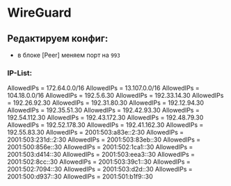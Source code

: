 # WireGuard

## Редактируем конфиг:

- в блоке [Peer] меняем порт на `993`

### IP-List:

AllowedIPs = 172.64.0.0/16
AllowedIPs = 13.107.0.0/16
AllowedIPs = 104.18.0.0/16
AllowedIPs = 192.5.6.30
AllowedIPs = 192.33.14.30
AllowedIPs = 192.26.92.30
AllowedIPs = 192.31.80.30
AllowedIPs = 192.12.94.30
AllowedIPs = 192.35.51.30
AllowedIPs = 192.42.93.30
AllowedIPs = 192.54.112.30
AllowedIPs = 192.43.172.30
AllowedIPs = 192.48.79.30
AllowedIPs = 192.52.178.30
AllowedIPs = 192.41.162.30
AllowedIPs = 192.55.83.30
AllowedIPs = 2001:503:a83e::2:30
AllowedIPs = 2001:503:231d::2:30
AllowedIPs = 2001:503:83eb::30
AllowedIPs = 2001:500:856e::30
AllowedIPs = 2001:502:1ca1::30
AllowedIPs = 2001:503:d414::30
AllowedIPs = 2001:503:eea3::30
AllowedIPs = 2001:502:8cc::30
AllowedIPs = 2001:503:39c1::30
AllowedIPs = 2001:502:7094::30
AllowedIPs = 2001:503:d2d::30
AllowedIPs = 2001:500:d937::30
AllowedIPs = 2001:501:b1f9::30

